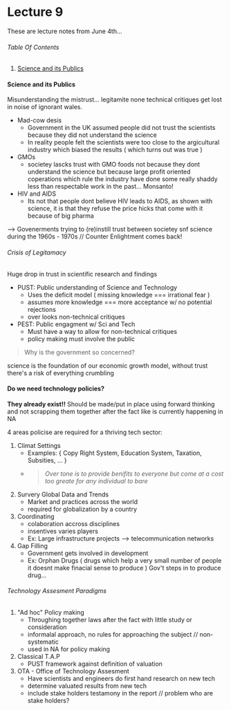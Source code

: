 
# Lecture 9
These are lecture notes from June 4th...

###### Table Of Contents
1. [Science and its Publics]()

#### Science and its Publics
Misunderstanding the mistrust... legitamite none technical critiques get lost in noise of ignorant wales.

- Mad-cow desis
   - Government in the UK assumed people did not trust the scientists because they did not understand the science
   - In reality people felt the scientists were too close to the argicultural industry which biased the results ( which turns out was true )
- GMOs
   - societey lascks trust with GMO foods not because they dont understand the science but because large profit oriented coperations which rule the industry have done some really shaddy less than respectable work in the past... Monsanto!
- HIV and AIDS
   - Its not that people dont believe HIV leads to AIDS, as shown with science, it is that they refuse the price hicks that come with it because of big pharma
   
--> Govenerments trying to (re)instill trust between societey snf science during the 1960s - 1970s // Counter Enlightment comes back!

###### Crisis of Legitamacy
Huge drop in trust in scientific research and findings
- PUST: Public understanding of Science and Technology
   - Uses the deficit model ( missing knowledge === irrational fear )
   - assumes more knowledge === more acceptance w/ no potential rejections
   - over looks non-technical critiques
- PEST: Public engagment w/ Sci and Tech
   - Must have a way to allow for non-technical critiques
   - policy making must involve the public
   
> Why is the government so concerned?

science is the foundation of our economic growth model, without trust there's a risk of everything crumbling

#### Do we need technology policies?
**They already exist!!** Should be made/put in place using forward thinking and not scrapping them together after the fact like is currently happening in NA

4 areas policise are required for a thriving tech sector:
1. Climat Settings
   - Examples: { Copy Right System, Education System, Taxation, Subsities, ... }
   - > *Over tone is to provide benifits to everyone but come at a cost too greate for any individual to bare*
2. Survery Global Data and Trends
   - Market and practices across the world
   - required for globalization by a country
3. Coordinating
   - colaboration accross disciplines
   - insentives varies players
   - Ex: Large infrastructure projects --> telecommunication networks
4. Gap Filling
   - Government gets involved in development
   - Ex: Orphan Drugs ( drugs which help a very small number of people it doesnt make finacial sense to produce ) Gov't steps in to produce drug...
   
###### Technology Assesment Paradigms
1. "Ad hoc" Policy making
   - Throughing together laws after the fact with little study or consideration
   - informalal approach, no rules for approaching the subject // non-systematic
   - used in NA for policy making
2. Classical T.A.P
   - PUST framework against definition of valuation
3. OTA - Office of Technology Assesment
   - Have scientists and engineers do first hand research on new tech
   - determine valuated results from new tech
   - include stake holders testamony in the report // problem who are stake holders?



